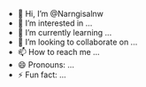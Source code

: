 - 👋 Hi, I’m @Narngisalnw
- 👀 I’m interested in ...
- 🌱 I’m currently learning ...
- 💞️ I’m looking to collaborate on ...
- 📫 How to reach me ...
- 😄 Pronouns: ...
- ⚡ Fun fact: ...

<!---
Narngisalnw/Narngisalnw is a ✨ special ✨ repository because its `README.md` (this file) appears on your GitHub profile.
You can click the Preview link to take a look at your changes.
--->
